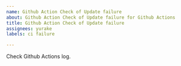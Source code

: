 ```yaml
---
name: Github Action Check of Update failure
about: Github Action Check of Update failure for Github Actions
title: Github Action Check of Update failure
assignees: yurake
labels: ci failure

---
```

Check Github Actions log.
